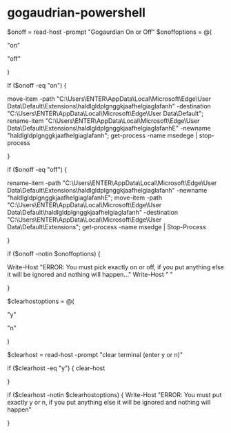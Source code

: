 # gogaudrian-powershell
$onoff = read-host -prompt "Gogaurdian On or Off"
$onoffoptions = @(

"on"

"off"

)

If ($onoff -eq "on") {

move-item -path "C:\Users\ENTER\AppData\Local\Microsoft\Edge\User Data\Default\Extensions\haldlgldplgnggkjaafhelgiaglafanh" -destination "C:\Users\ENTER\AppData\Local\Microsoft\Edge\User Data\Default"; rename-item "C:\Users\ENTER\AppData\Local\Microsoft\Edge\User Data\Default\Extensions\haldlgldplgnggkjaafhelgiaglafanhE" -newname "haldlgldplgnggkjaafhelgiaglafanh"; get-process -name msedege | stop-process

}

if ($onoff -eq "off") {

rename-item -path "C:\Users\ENTER\AppData\Local\Microsoft\Edge\User Data\Default\Extensions\haldlgldplgnggkjaafhelgiaglafanh" -newname "haldlgldplgnggkjaafhelgiaglafanhE"; move-item -path "C:\Users\ENTER\AppData\Local\Microsoft\Edge\User Data\Default\haldlgldplgnggkjaafhelgiaglafanh" -destination "C:\Users\ENTER\AppData\Local\Microsoft\Edge\User Data\Default\Extensions"; get-process -name msedge | Stop-Process

}

if ($onoff -notin $onoffoptions) {

Write-Host "ERROR: You must pick exactly on or off, if you put anything else it will be ignored and nothing will happen..."
Write-Host " "

}

$clearhostoptions = @(

"y"

"n"

)

$clearhost = read-host -prompt "clear terminal (enter y or n)"

if ($clearhost -eq "y") {
clear-host

}

if ($clearhost -notin $clearhostoptions) {
Write-Host "ERROR: You must put exactly y or n, if you put anything else it will be ignored and nothing will happen"

}

